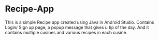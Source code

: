 # Recipe-App
This is a simple Recipe app created using Java in Android Studio.
Contains Login/ Sign up page, a popup message that gives u tip of the day. And it contains multiple cusines and various recipes in each cusine.
